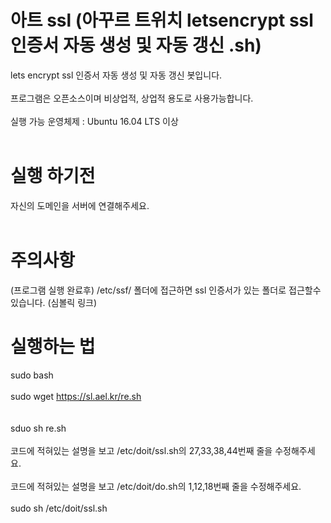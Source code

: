# 아트 ssl (아꾸르 트위치 letsencrypt ssl 인증서 자동 생성 및 자동 갱신 .sh) 
 lets encrypt ssl 인증서 자동 생성 및 자동 갱신 봇입니다.<br><br>
프로그램은 오픈소스이며 비상업적, 상업적 용도로 사용가능합니다. <br><br>
실행 가능 운영체제 : Ubuntu 16.04 LTS 이상 <br><br>
# 실행 하기전
자신의 도메인을 서버에 연결해주세요. <br><br> 
# 주의사항 
(프로그램 실행 완료후) /etc/ssf/ 폴더에 접근하면 ssl 인증서가 있는 폴더로 접근할수있습니다. (심볼릭 링크)
# 실행하는 법 <br>
sudo bash <br><br>
sudo wget https://sl.ael.kr/re.sh <br><br>  
sduo sh re.sh <br><br>
코드에 적혀있는 설명을 보고 /etc/doit/ssl.sh의 27,33,38,44번째 줄을 수정해주세요.<br><br>
코드에 적혀있는 설명을 보고 /etc/doit/do.sh의 1,12,18번째 줄을 수정해주세요.<br><br> 
sudo sh /etc/doit/ssl.sh <br><br> 
